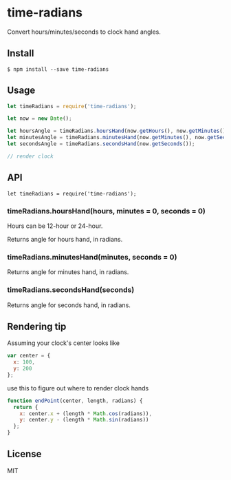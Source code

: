 # time-radians

Convert hours/minutes/seconds to clock hand angles.

## Install

`$ npm install --save time-radians`

## Usage

```js
let timeRadians = require('time-radians');

let now = new Date();

let hoursAngle = timeRadians.hoursHand(now.getHours(), now.getMinutes(), now.getSeconds());
let minutesAngle = timeRadians.minutesHand(now.getMinutes(), now.getSeconds());
let secondsAngle = timeRadians.secondsHand(now.getSeconds());

// render clock
```

## API

`let timeRadians = require('time-radians');`

### timeRadians.hoursHand(hours, minutes = 0, seconds = 0)

Hours can be 12-hour or 24-hour.

Returns angle for hours hand, in radians.

### timeRadians.minutesHand(minutes, seconds = 0)

Returns angle for minutes hand, in radians.

### timeRadians.secondsHand(seconds)

Returns angle for seconds hand, in radians.

## Rendering tip

Assuming your clock's center looks like

```js
var center = {
  x: 100,
  y: 200
};
```

use this to figure out where to render clock hands

```js
function endPoint(center, length, radians) {
  return {
    x: center.x + (length * Math.cos(radians)),
    y: center.y - (length * Math.sin(radians))
  };
}
```


## License

MIT
